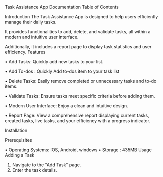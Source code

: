 Task Assistance App Documentation
Table of Contents

Introduction
The Task Assistance App is designed to help users efficiently manage their daily tasks. 

It provides functionalities to add, delete, and validate tasks, all within a modern and intuitive user 
interface.

 Additionally, it includes a report page to display task statistics and user efficiency.
Features

• Add Tasks: Quickly add new tasks to your list.

• Add To-dos : Quickly Add to-dos item to your task list

• Delete Tasks: Easily remove completed or unnecessary tasks and to-do items.

• Validate Tasks: Ensure tasks meet specific criteria before adding them.

• Modern User Interface: Enjoy a clean and intuitive design.

• Report Page: View a comprehensive report displaying current tasks, created tasks, 
live tasks, and your efficiency with a progress indicator.

Installation

Prerequisites

• Operating Systems: IOS, Android, windows 
• Storage : 435MB
Usage
Adding a Task
1. Navigate to the "Add Task" page.
2. Enter the task details.